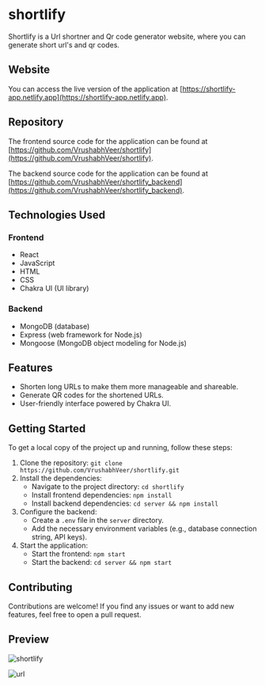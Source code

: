 # shortlify
Shortlify is a Url shortner and Qr code generator website, where you can generate short url's and qr codes.

## Website

You can access the live version of the application at [https://shortlify-app.netlify.app](https://shortlify-app.netlify.app).

## Repository

The frontend source code for the application can be found at [https://github.com/VrushabhVeer/shortlify](https://github.com/VrushabhVeer/shortlify).

The backend source code for the application can be found at [https://github.com/VrushabhVeer/shortlify_backend](https://github.com/VrushabhVeer/shortlify_backend).

## Technologies Used

### Frontend

- React
- JavaScript
- HTML
- CSS
- Chakra UI (UI library)

### Backend

- MongoDB (database)
- Express (web framework for Node.js)
- Mongoose (MongoDB object modeling for Node.js)

## Features

- Shorten long URLs to make them more manageable and shareable.
- Generate QR codes for the shortened URLs.
- User-friendly interface powered by Chakra UI.

## Getting Started

To get a local copy of the project up and running, follow these steps:

1. Clone the repository: `git clone https://github.com/VrushabhVeer/shortlify.git`
2. Install the dependencies:
   - Navigate to the project directory: `cd shortlify`
   - Install frontend dependencies: `npm install`
   - Install backend dependencies: `cd server && npm install`
3. Configure the backend:
   - Create a `.env` file in the `server` directory.
   - Add the necessary environment variables (e.g., database connection string, API keys).
4. Start the application:
   - Start the frontend: `npm start`
   - Start the backend: `cd server && npm start`
     
## Contributing

Contributions are welcome! If you find any issues or want to add new features, feel free to open a pull request.

## Preview

![shortlify](https://github.com/VrushabhVeer/shortlify/assets/99570200/ea137480-4e9f-497c-9f02-4dc951c7f514)

![url](https://github.com/VrushabhVeer/shortlify/assets/99570200/2cc475aa-ead8-4782-b969-c3d14b2cc8d1)
